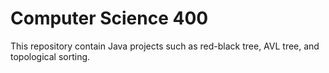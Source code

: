 # Computer Science 400
This repository contain Java projects such as red-black tree, AVL tree, and topological sorting.
